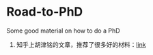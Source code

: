 # Road-to-PhD
Some good material on how to do a PhD

1. 知乎上胡津铭的文章，推荐了很多好的材料：[link](https://www.zhihu.com/question/32210068/answer/2786600114)


<!--stackedit_data:
eyJoaXN0b3J5IjpbMTk1NDkwMTM5MSwxNDM4Njc2NTMxXX0=
-->